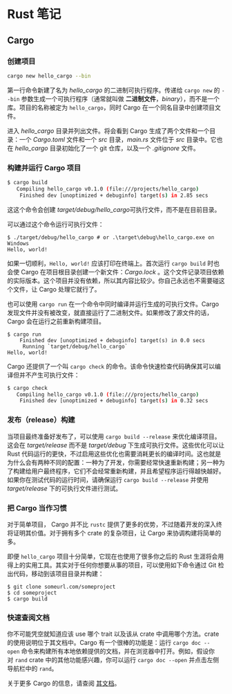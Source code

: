 # Rust 笔记

 ## Cargo

### 创建项目

```bash
cargo new hello_cargo --bin
```

第一行命令新建了名为 *hello_cargo* 的二进制可执行程序。传递给 `cargo new` 的 `--bin` 参数生成一个可执行程序（通常就叫做 **二进制文件**，*binary*），而不是一个库。项目的名称被定为 `hello_cargo`，同时 Cargo 在一个同名目录中创建项目文件。

进入 *hello_cargo* 目录并列出文件。将会看到 Cargo 生成了两个文件和一个目录：一个 *Cargo.toml* 文件和一个 *src* 目录，*main.rs* 文件位于 *src* 目录中。它也在 *hello_cargo* 目录初始化了一个 git 仓库，以及一个 *.gitignore* 文件。

### 构建并运行 Cargo 项目

```bash
$ cargo build
   Compiling hello_cargo v0.1.0 (file:///projects/hello_cargo)
    Finished dev [unoptimized + debuginfo] target(s) in 2.85 secs
```

这这个命令会创建 *target/debug/hello_cargo*可执行文件，而不是在目前目录。

可以通过这个命令运行可执行文件：

```
$ ./target/debug/hello_cargo # or .\target\debug\hello_cargo.exe on Windows
Hello, world!
```

如果一切顺利，`Hello, world!` 应该打印在终端上。首次运行 `cargo build` 时也会使 Cargo 在项目根目录创建一个新文件：*Cargo.lock* 。这个文件记录项目依赖的实际版本。这个项目并没有依赖，所以其内容比较少。你自己永远也不需要碰这个文件，让 Cargo 处理它就行了。

也可以使用 `cargo run` 在一个命令中同时编译并运行生成的可执行文件。Cargo 发现文件并没有被改变，就直接运行了二进制文件。如果修改了源文件的话，Cargo 会在运行之前重新构建项目。

```
$ cargo run
    Finished dev [unoptimized + debuginfo] target(s) in 0.0 secs
     Running `target/debug/hello_cargo`
Hello, world!
```

Cargo 还提供了一个叫 `cargo check` 的命令。该命令快速检查代码确保其可以编译但并不产生可执行文件：

```bash
$ cargo check
   Compiling hello_cargo v0.1.0 (file:///projects/hello_cargo)
    Finished dev [unoptimized + debuginfo] target(s) in 0.32 secs
```

### 发布（release）构建

当项目最终准备好发布了，可以使用 `cargo build --release` 来优化编译项目。这会在 *target/release* 而不是 *target/debug* 下生成可执行文件。这些优化可以让 Rust 代码运行的更快，不过启用这些优化也需要消耗更长的编译时间。这也就是为什么会有两种不同的配置：一种为了开发，你需要经常快速重新构建；另一种为了构建给用户最终程序，它们不会经常重新构建，并且希望程序运行得越快越好。如果你在测试代码的运行时间，请确保运行 `cargo build --release` 并使用 *target/release* 下的可执行文件进行测试。

### 把 Cargo 当作习惯

对于简单项目， Cargo 并不比 `rustc` 提供了更多的优势，不过随着开发的深入终将证明其价值。对于拥有多个 crate 的复杂项目，让 Cargo 来协调构建将简单的多。

即便 `hello_cargo` 项目十分简单，它现在也使用了很多你之后的 Rust 生涯将会用得上的实用工具。其实对于任何你想要从事的项目，可以使用如下命令通过 Git 检出代码，移动到该项目目录并构建：

```
$ git clone someurl.com/someproject
$ cd someproject
$ cargo build
```

### 快速查阅文档

你不可能凭空就知道应该 use 哪个 trait 以及该从 crate 中调用哪个方法。crate 的使用说明位于其文档中。Cargo 有一个很棒的功能是：运行 `cargo doc --open` 命令来构建所有本地依赖提供的文档，并在浏览器中打开。例如，假设你对 `rand` crate 中的其他功能感兴趣，你可以运行 `cargo doc --open` 并点击左侧导航栏中的 `rand`。

关于更多 Cargo 的信息，请查阅 [其文档](https://doc.rust-lang.org/cargo/)。